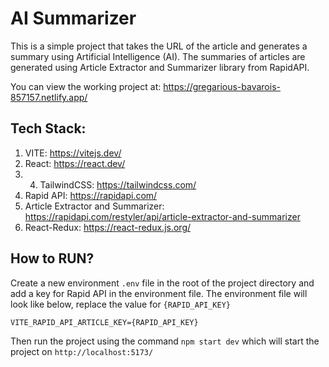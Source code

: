 # AI Summarizer
This is a simple project that takes the URL of the article and generates a summary using Artificial Intelligence (AI). The summaries of articles are generated using Article Extractor and Summarizer library from RapidAPI.

You can view the working project at: https://gregarious-bavarois-857157.netlify.app/

## Tech Stack:
1. VITE: https://vitejs.dev/
2. React: https://react.dev/
3. 4. TailwindCSS: https://tailwindcss.com/
5. Rapid API: https://rapidapi.com/
6. Article Extractor and Summarizer: https://rapidapi.com/restyler/api/article-extractor-and-summarizer
4. React-Redux: https://react-redux.js.org/

## How to RUN?
Create a new environment `.env` file in the root of the project directory and add a key for Rapid API in the environment file. The environment file will look like below, replace the value for `{RAPID_API_KEY}`
```dotenv
VITE_RAPID_API_ARTICLE_KEY={RAPID_API_KEY}
```
Then run the project using the command `npm start dev` which will start the project on `http://localhost:5173/`
